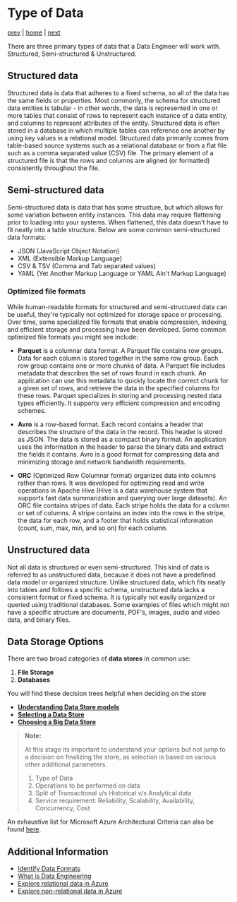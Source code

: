 # Type of Data

[prev](./introduction.md) | [home](./introduction.md)  | [next](./dataoperations.md)

There are three primary types of data that a Data Engineer will work with. Structured, Semi-structured & Unstructured.

## Structured data

Structured data is data that adheres to a fixed schema, so all of the data has the same fields or properties. Most commonly, the schema for structured data entities is tabular - in other words, the data is represented in one or more tables that consist of rows to represent each instance of a data entity, and columns to represent attributes of the entity. Structured data is often stored in a database in which multiple tables can reference one another by using key values in a relational model. Structured data primarily comes from table-based source systems such as a relational database or from a flat file such as a comma separated value (CSV) file. The primary element of a structured file is that the rows and columns are aligned (or formatted) consistently throughout the file.

## Semi-structured data

Semi-structured data is data that has some structure, but which allows for some variation between entity instances. This data may require flattening prior to loading into your systems. When flattened, this data doesn't have to fit neatly into a table structure. Below are some common semi-structured data formats:

- JSON (JavaScript Object Notation)
- XML (Extensible Markup Language)
- CSV & TSV (Comma and Tab separated values)
- YAML (Yet Another Markup Language or YAML Ain't Markup Language)

### Optimized file formats

While human-readable formats for structured and semi-structured data can be useful, they're typically not optimized for storage space or processing. Over time, some specialized file formats that enable compression, indexing, and efficient storage and processing have been developed. Some common optimized file formats you might see include:

- **Parquet** is a columnar data format. A Parquet file contains row groups. Data for each column is stored together in the same row group. Each row group contains one or more chunks of data. A Parquet file includes metadata that describes the set of rows found in each chunk. An application can use this metadata to quickly locate the correct chunk for a given set of rows, and retrieve the data in the specified columns for these rows. Parquet specializes in storing and processing nested data types efficiently. It supports very efficient compression and encoding schemes.

- **Avro** is a row-based format. Each record contains a header that describes the structure of the data in the record. This header is stored as JSON. The data is stored as a compact binary format. An application uses the information in the header to parse the binary data and extract the fields it contains. Avro is a good format for compressing data and minimizing storage and network bandwidth requirements.

- **ORC** (Optimized Row Columnar format) organizes data into columns rather than rows. It was developed for optimizing read and write operations in Apache Hive (Hive is a data warehouse system that supports fast data summarization and querying over large datasets). An ORC file contains stripes of data. Each stripe holds the data for a column or set of columns. A stripe contains an index into the rows in the stripe, the data for each row, and a footer that holds statistical information (count, sum, max, min, and so on) for each column.

## Unstructured data

Not all data is structured or even semi-structured. This kind of data is referred to as unstructured data, because it does not have a predefined data model or organized structure. Unlike structured data, which fits neatly into tables and follows a specific schema, unstructured data lacks a consistent format or fixed schema. It is typically not easily organized or queried using traditional databases. Some examples of files which might not have a specific structure are documents, PDF's, images, audio and video data, and binary files.

## Data Storage Options

There are two broad categories of **data stores** in common use:

1. **File Storage**
1. **Databases**

You will find these decision trees helpful when deciding on the store

- **[Understanding Data Store models](https://learn.microsoft.com/azure/architecture/guide/technology-choices/data-store-overview)**
- **[Selecting a Data Store](https://learn.microsoft.com/azure/architecture/guide/technology-choices/data-store-decision-tree)**
- **[Choosing a Big Data Store](https://learn.microsoft.com/azure/architecture/data-guide/technology-choices/data-storage)**

> **Note:**
>
> At this stage its important to understand your options but not jump to a decision on finalizing the store, as selection is based on various other additional parameters.
>
>1. Type of Data
>1. Operations to be performed on data
>1. Split of Transactional v/s Historical v/s Analytical data
>1. Service requirement: Reliability, Scalability, Availability, Concurrency, Cost

An exhaustive list for Microsoft Azure Architectural Criteria can also be found [here](https://learn.microsoft.com/azure/architecture/guide/technology-choices/data-store-considerations).

## Additional Information

- [Identify Data Formats](https://learn.microsoft.com/training/modules/explore-core-data-concepts/2-data-formats)
- [What is Data Engineering](https://learn.microsoft.com/training/modules/introduction-to-data-engineering-azure/2-what-data-engineering)
- [Explore relational data in Azure](https://learn.microsoft.com/training/paths/azure-data-fundamentals-explore-relational-data/)
- [Explore non-relational data in Azure](https://learn.microsoft.com/training/paths/azure-data-fundamentals-explore-non-relational-data/)
